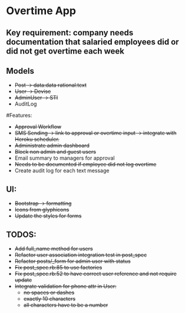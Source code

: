 # Overtime App

## Key requirement: company needs documentation that salaried employees did or did not get overtime each week

## Models
- <s>Post -> data:data rational:text</s>
- <s>User -> Devise</s>
- <s>AdminUser -> STI</s>
- AuditLog

#Features:
- <s>Approval Workflow</s>
- <s>SMS Sending -> link to approval or overtime input -> integrate with Heroku scheduler.</s>
- <s>Administrate admin dashboard</s>
- <s>Block non admin and guest users</s>
- Email summary to managers for approval
- <s>Needs to be documented if employee did not log overtime</s>
- Create audit log for each text message

## UI:
- <s>Bootstrap -> formatting</s>
- <s>Icons from glyphicons</s>
- <s>Update the styles for forms</s>

## TODOS:
- <s>Add full_name method for users</s>
- <s>Refactor user association integration test in post_spec</s>
- <s>Refactor posts/_form for admin user with status</s>
- <s>Fix post_spec.rb:85 to use factories</s>
- <s>Fix post_spec.rb:52 to have correct user reference and not require update</s>
- <s>Integrate validation for phone attr in User:
    - no spaces or dashes
    - exactly 10 characters
    - all characters have to be a number</s>